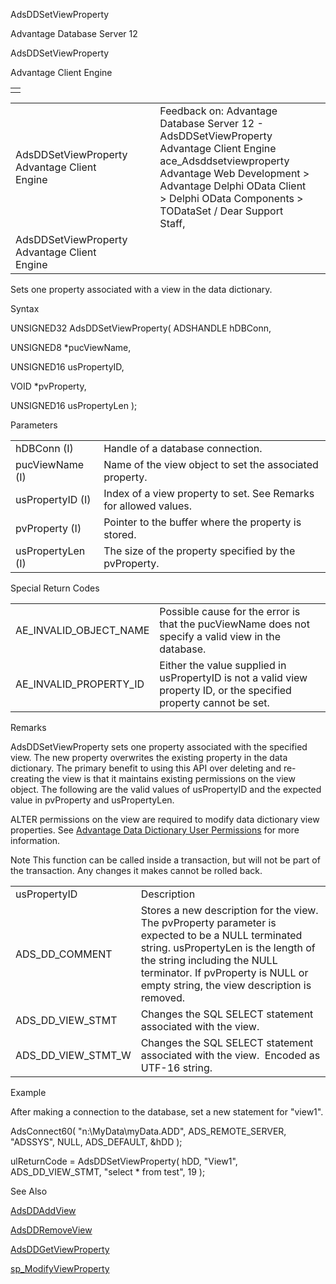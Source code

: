 AdsDDSetViewProperty




Advantage Database Server 12  

AdsDDSetViewProperty

Advantage Client Engine

|  |
| --- |
|  |

|  |  |  |  |  |
| --- | --- | --- | --- | --- |
| AdsDDSetViewProperty  Advantage Client Engine |  |  | Feedback on: Advantage Database Server 12 - AdsDDSetViewProperty Advantage Client Engine ace\_Adsddsetviewproperty Advantage Web Development > Advantage Delphi OData Client > Delphi OData Components > TODataSet / Dear Support Staff, |  |
| AdsDDSetViewProperty  Advantage Client Engine |  |  |  |  |

Sets one property associated with a view in the data dictionary.

Syntax

UNSIGNED32 AdsDDSetViewProperty( ADSHANDLE hDBConn,

UNSIGNED8 \*pucViewName,

UNSIGNED16 usPropertyID,

VOID \*pvProperty,

UNSIGNED16 usPropertyLen );

Parameters

|  |  |
| --- | --- |
| hDBConn (I) | Handle of a database connection. |
| pucViewName (I) | Name of the view object to set the associated property. |
| usPropertyID (I) | Index of a view property to set. See Remarks for allowed values. |
| pvProperty (I) | Pointer to the buffer where the property is stored. |
| usPropertyLen (I) | The size of the property specified by the pvProperty. |

Special Return Codes

|  |  |
| --- | --- |
| AE\_INVALID\_OBJECT\_NAME | Possible cause for the error is that the pucViewName does not specify a valid view in the database. |
| AE\_INVALID\_PROPERTY\_ID | Either the value supplied in usPropertyID is not a valid view property ID, or the specified property cannot be set. |

Remarks

AdsDDSetViewProperty sets one property associated with the specified view. The new property overwrites the existing property in the data dictionary. The primary benefit to using this API over deleting and re-creating the view is that it maintains existing permissions on the view object. The following are the valid values of usPropertyID and the expected value in pvProperty and usPropertyLen.

ALTER permissions on the view are required to modify data dictionary view properties. See [Advantage Data Dictionary User Permissions](master_advantage_data_dictionary_user_permissions.htm) for more information.

Note This function can be called inside a transaction, but will not be part of the transaction. Any changes it makes cannot be rolled back.

|  |  |
| --- | --- |
| usPropertyID | Description |
| ADS\_DD\_COMMENT | Stores a new description for the view. The pvProperty parameter is expected to be a NULL terminated string. usPropertyLen is the length of the string including the NULL terminator. If pvProperty is NULL or empty string, the view description is removed. |
| ADS\_DD\_VIEW\_STMT | Changes the SQL SELECT statement associated with the view. |
| ADS\_DD\_VIEW\_STMT\_W | Changes the SQL SELECT statement associated with the view.  Encoded as UTF-16 string. |

Example

After making a connection to the database, set a new statement for "view1".

AdsConnect60( "n:\\MyData\\myData.ADD", ADS\_REMOTE\_SERVER, "ADSSYS", NULL, ADS\_DEFAULT, &hDD );

ulReturnCode = AdsDDSetViewProperty( hDD, "View1", ADS\_DD\_VIEW\_STMT, "select \* from test", 19 );

See Also

[AdsDDAddView](ace_adsddaddview.htm)

[AdsDDRemoveView](ace_adsddremoveview.htm)

[AdsDDGetViewProperty](ace_adsddgetviewproperty.htm)

[sp\_ModifyViewProperty](master_sp_modifyviewproperty.htm)